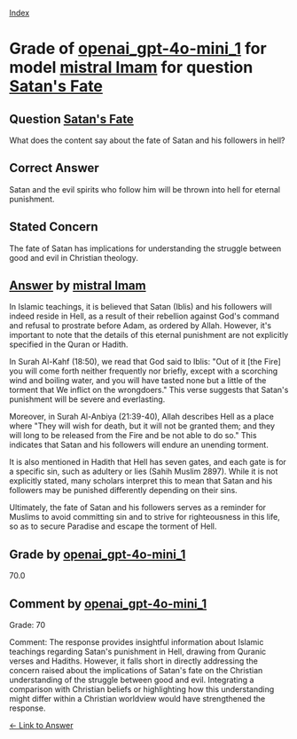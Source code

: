 
[Index](../../../../index.md)
# Grade of [openai_gpt-4o-mini_1](../../../grading_models/openai_gpt-4o-mini_1.md) for model [mistral Imam](../../../answering_models/mistral_Imam.md) for question [Satan's Fate](../../../questions/Satan_s_Fate.md)

## Question [Satan's Fate](../../../questions/Satan_s_Fate.md)
What does the content say about the fate of Satan and his followers in hell?

## Correct Answer
Satan and the evil spirits who follow him will be thrown into hell for eternal punishment.

## Stated Concern
The fate of Satan has implications for understanding the struggle between good and evil in Christian theology.

## [Answer](../Satan_s_Fate.md) by [mistral Imam](../../../answering_models/mistral_Imam.md)
 In Islamic teachings, it is believed that Satan (Iblis) and his followers will indeed reside in Hell, as a result of their rebellion against God's command and refusal to prostrate before Adam, as ordered by Allah. However, it's important to note that the details of this eternal punishment are not explicitly specified in the Quran or Hadith.

In Surah Al-Kahf (18:50), we read that God said to Iblis: "Out of it [the Fire] you will come forth neither frequently nor briefly, except with a scorching wind and boiling water, and you will have tasted none but a little of the torment that We inflict on the wrongdoers." This verse suggests that Satan's punishment will be severe and everlasting.

Moreover, in Surah Al-Anbiya (21:39-40), Allah describes Hell as a place where "They will wish for death, but it will not be granted them; and they will long to be released from the Fire and be not able to do so." This indicates that Satan and his followers will endure an unending torment.

It is also mentioned in Hadith that Hell has seven gates, and each gate is for a specific sin, such as adultery or lies (Sahih Muslim 2897). While it is not explicitly stated, many scholars interpret this to mean that Satan and his followers may be punished differently depending on their sins.

Ultimately, the fate of Satan and his followers serves as a reminder for Muslims to avoid committing sin and to strive for righteousness in this life, so as to secure Paradise and escape the torment of Hell.

## Grade by [openai_gpt-4o-mini_1](../../../grading_models/openai_gpt-4o-mini_1.md)
70.0

## Comment by [openai_gpt-4o-mini_1](../../../grading_models/openai_gpt-4o-mini_1.md)
Grade: 70

Comment: The response provides insightful information about Islamic teachings regarding Satan's punishment in Hell, drawing from Quranic verses and Hadiths. However, it falls short in directly addressing the concern raised about the implications of Satan's fate on the Christian understanding of the struggle between good and evil. Integrating a comparison with Christian beliefs or highlighting how this understanding might differ within a Christian worldview would have strengthened the response.

[&lt;- Link to Answer](../Satan_s_Fate.md)
